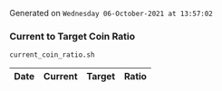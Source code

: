 Generated on `Wednesday 06-October-2021 at 13:57:02`

### Current to Target Coin Ratio
`current_coin_ratio.sh`

Date|Current|Target|Ratio
---|---|---|---
